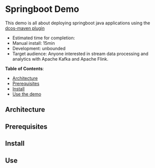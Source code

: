 # Springboot Demo

This demo is all about deploying springboot java applications using the [dcos-maven plugin](https://github.com/dcos-labs/dcos-maven-plugin)

- Estimated time for completion: 
 - Manual install: 15min
 - Development: unbounded
- Target audience: Anyone interested in stream data processing and analytics with Apache Kafka and Apache Flink.

**Table of Contents**:

- [Architecture](#architecture)
- [Prerequisites](#prerequisites)
- [Install](#install)
- [Use the demo](#use)


## Architecture



## Prerequisites



## Install

## Use
